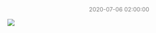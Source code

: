

<center><font size =2 color=grey >2020-07-06 02:00:00</font></center>





![](/img/game/ToTheMoon.jpg)